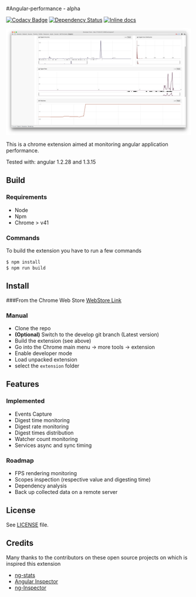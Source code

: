 #Angular-performance - alpha

[![Codacy Badge](https://www.codacy.com/project/badge/1ae19e8ddd704a7bab46537588224099)](https://www.codacy.com/app/nikel092_2742/angular-performance)
[![Dependency Status](https://david-dm.org/Linkurious/angular-performance.svg)](https://david-dm.org/Linkurious/angular-performance)
[![Inline docs](http://inch-ci.org/github/Linkurious/angular-performance.svg?branch=master)](http://inch-ci.org/github/Linkurious/angular-performance)

[![Screenshot](screenshot.png)](screenshot.png)

This is a chrome extension aimed at monitoring angular application performance.

Tested with: angular 1.2.28 and 1.3.15

## Build

### Requirements
* Node
* Npm
* Chrome > v41

### Commands

To build the extension you have to run a few commands

```shell
$ npm install
$ npm run build
```

## Install
###From the Chrome Web Store
[WebStore Link](https://chrome.google.com/webstore/detail/angular-performance/hejbpbhdhhchmmcgmccpnngfedalkmkm)

### Manual
* Clone the repo
* **(Optional)** Switch to the develop git branch (Latest version)
* Build the extension (see above)
* Go into the Chrome main menu -> more tools -> extension 
* Enable developer mode
* Load unpacked extension
* select the `extension` folder

## Features

### Implemented
* Events Capture
* Digest time monitoring
* Digest rate monitoring
* Digest times distribution
* Watcher count monitoring
* Services async and sync timing

### Roadmap
* FPS rendering monitoring
* Scopes inspection (respective value and digesting time)
* Dependency analysis
* Back up collected data on a remote server

## License
See [LICENSE](LICENSE) file.

## Credits
Many thanks to the contributors on these open source projects on which is inspired this extension
* [ng-stats](https://github.com/kentcdodds/ng-stats)
* [Angular Inspector](https://github.com/kkirsche/angularjs-inspector)
* [ng-Inspector](https://github.com/rev087/ng-inspector)

